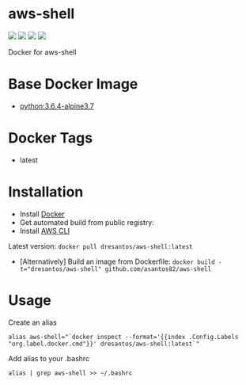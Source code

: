 # aws-shell

[![](https://images.microbadger.com/badges/image/dresantos/aws-shell.svg)](https://microbadger.com/images/dresantos/aws-shell "Get your own image badge on microbadger.com") [![](https://images.microbadger.com/badges/version/dresantos/aws-shell.svg)](https://microbadger.com/images/dresantos/aws-shell "Get your own version badge on microbadger.com") [![](https://images.microbadger.com/badges/commit/dresantos/aws-shell.svg)](https://microbadger.com/images/dresantos/aws-shell "Get your own commit badge on microbadger.com") [![](https://images.microbadger.com/badges/license/dresantos/aws-shell.svg)](https://microbadger.com/images/dresantos/aws-shell "Get your own license badge on microbadger.com")

Docker for aws-shell

# Base Docker Image
* [python:3.6.4-alpine3.7](https://hub.docker.com/_/python)

# Docker Tags
* latest


# Installation
* Install [Docker](https://www.docker.com/)
* Get automated build from public registry:
* Install [AWS CLI](https://docs.aws.amazon.com/cli/latest/userguide/installing.html)

Latest version:
`docker pull dresantos/aws-shell:latest`
* [Alternatively] Build an image from Dockerfile: `docker build -t="dresantos/aws-shell" github.com/asantos82/aws-shell`

# Usage

Create an alias
```
alias aws-shell="`docker inspect --format='{{index .Config.Labels "org.label.docker.cmd"}}' dresantos/aws-shell:latest`"
```

Add alias to your .bashrc
```
alias | grep aws-shell >> ~/.bashrc
```
